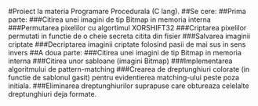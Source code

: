#Proiect la materia Programare Procedurala (C lang).
##Se cere:
##Prima parte:
###Citirea unei imagini de tip Bitmap in memoria interna
###Permutarea pixelilor cu algortimul XORSHIFT32
###Criptarea pixelilor permutati in functie de o cheie secreta citita din fisier
###Salvarea imaginii criptate
###Decriptarea imaginii criptate folosind pasii de mai sus in sens invers
##A doua parte:
###Citirea unei imagini de tip Bitmap in memoria interna
###Citirea unor sabloane (imagini Bitmap)
###Implementarea algoritmului de pattern-matching
###Crearea de dreptunghiuri colorate (in functie de sablonul gasit) pentru evidentierea matching-ului peste poza initiala.
###Eliminarea dreptunghiurilor suprapuse care obtureaza celelalte dreptunghiuri deja formate.
